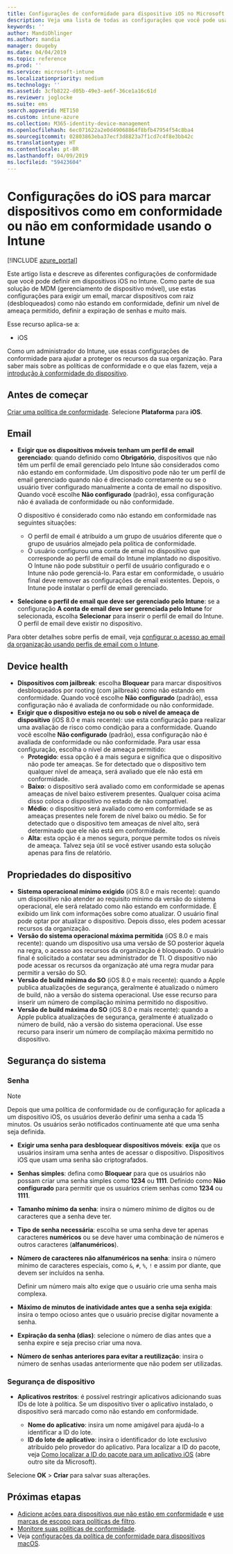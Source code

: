 ```yaml
---
title: Configurações de conformidade para dispositivo iOS no Microsoft Intune – Azure | Microsoft Docs
description: Veja uma lista de todas as configurações que você pode usar ao definir a conformidade para seus dispositivos iOS no Microsoft Intune. Exigir um email, verificar dispositivos com jailbreak ou desbloqueados por rooting, definir o sistema de operacional mínimo e máximo permitido, definir quaisquer restrições de senha, incluindo extensão de senha e inatividade de dispositivo, restringir aplicativos e muito mais.
keywords: ''
author: MandiOhlinger
ms.author: mandia
manager: dougeby
ms.date: 04/04/2019
ms.topic: reference
ms.prod: ''
ms.service: microsoft-intune
ms.localizationpriority: medium
ms.technology: ''
ms.assetid: 3cfb8222-d05b-49e3-ae6f-36ce1a16c61d
ms.reviewer: joglocke
ms.suite: ems
search.appverid: MET150
ms.custom: intune-azure
ms.collection: M365-identity-device-management
ms.openlocfilehash: 6ec071622a2e0d49068864f8bfb47954f54c8ba4
ms.sourcegitcommit: 02803863eba37ecf3d8823a7f1cd7c4f8e3bb42c
ms.translationtype: HT
ms.contentlocale: pt-BR
ms.lasthandoff: 04/09/2019
ms.locfileid: "59423604"
---
```

# <a name="ios-settings-to-mark-devices-as-compliant-or-not-compliant-using-intune"></a>Configurações do iOS para marcar dispositivos como em conformidade ou não em conformidade usando o Intune

[!INCLUDE [azure_portal](./includes/azure_portal.md)]

Este artigo lista e descreve as diferentes configurações de conformidade que você pode definir em dispositivos iOS no Intune. Como parte de sua solução de MDM (gerenciamento de dispositivo móvel), use estas configurações para exigir um email, marcar dispositivos com raiz (desbloqueados) como não estando em conformidade, definir um nível de ameaça permitido, definir a expiração de senhas e muito mais.

Esse recurso aplica-se a:

- iOS

Como um administrador do Intune, use essas configurações de conformidade para ajudar a proteger os recursos da sua organização. Para saber mais sobre as políticas de conformidade e o que elas fazem, veja a [introdução à conformidade do dispositivo](device-compliance-get-started.md).

## <a name="before-you-begin"></a>Antes de começar

[Criar uma política de conformidade](create-compliance-policy.md#create-the-policy). Selecione **Plataforma** para **iOS**.

## <a name="email"></a>Email

- **Exigir que os dispositivos móveis tenham um perfil de email gerenciado**: quando definido como **Obrigatório**, dispositivos que não têm um perfil de email gerenciado pelo Intune são considerados como não estando em conformidade. Um dispositivo pode não ter um perfil de email gerenciado quando não é direcionado corretamente ou se o usuário tiver configurado manualmente a conta de email no dispositivo. Quando você escolhe **Não configurado** (padrão), essa configuração não é avaliada de conformidade ou não conformidade.

  O dispositivo é considerado como não estando em conformidade nas seguintes situações:

  - O perfil de email é atribuído a um grupo de usuários diferente que o grupo de usuários almejado pela política de conformidade.
  - O usuário configurou uma conta de email no dispositivo que corresponde ao perfil de email do Intune implantado no dispositivo. O Intune não pode substituir o perfil de usuário configurado e o Intune não pode gerenciá-lo. Para estar em conformidade, o usuário final deve remover as configurações de email existentes. Depois, o Intune pode instalar o perfil de email gerenciado.

- **Selecione o perfil de email que deve ser gerenciado pelo Intune**: se a configuração **A conta de email deve ser gerenciada pelo Intune** for selecionada, escolha **Selecionar** para inserir o perfil de email do Intune. O perfil de email deve existir no dispositivo.

Para obter detalhes sobre perfis de email, veja [configurar o acesso ao email da organização usando perfis de email com o Intune](email-settings-configure.md).

## <a name="device-health"></a>Device health

- **Dispositivos com jailbreak**: escolha **Bloquear** para marcar dispositivos desbloqueados por rooting (com jailbreak) como não estando em conformidade. Quando você escolhe **Não configurado** (padrão), essa configuração não é avaliada de conformidade ou não conformidade.
- **Exigir que o dispositivo esteja no ou sob o nível de ameaça de dispositivo** (iOS 8.0 e mais recente): use esta configuração para realizar uma avaliação de risco como condição para a conformidade. Quando você escolhe **Não configurado** (padrão), essa configuração não é avaliada de conformidade ou não conformidade. Para usar essa configuração, escolha o nível de ameaça permitido:
  - **Protegido**: essa opção é a mais segura e significa que o dispositivo não pode ter ameaças. Se for detectado que o dispositivo tem qualquer nível de ameaça, será avaliado que ele não está em conformidade.
  - **Baixo**: o dispositivo será avaliado como em conformidade se apenas ameaças de nível baixo estiverem presentes. Qualquer coisa acima disso coloca o dispositivo no estado de não compatível.
  - **Médio**: o dispositivo será avaliado como em conformidade se as ameaças presentes nele forem de nível baixo ou médio. Se for detectado que o dispositivo tem ameaças de nível alto, será determinado que ele não está em conformidade.
  - **Alta**: esta opção é a menos segura, porque permite todos os níveis de ameaça. Talvez seja útil se você estiver usando esta solução apenas para fins de relatório.

## <a name="device-properties"></a>Propriedades do dispositivo

- **Sistema operacional mínimo exigido** (iOS 8.0 e mais recente): quando um dispositivo não atender ao requisito mínimo da versão do sistema operacional, ele será relatado como não estando em conformidade. É exibido um link com informações sobre como atualizar. O usuário final pode optar por atualizar o dispositivo. Depois disso, eles podem acessar recursos da organização.
- **Versão do sistema operacional máxima permitida** (iOS 8.0 e mais recente): quando um dispositivo usa uma versão de SO posterior àquela na regra, o acesso aos recursos da organização é bloqueado. O usuário final é solicitado a contatar seu administrador de TI. O dispositivo não pode acessar os recursos da organização até uma regra mudar para permitir a versão do SO.
- **Versão de build mínima do SO** (iOS 8.0 e mais recente): quando a Apple publica atualizações de segurança, geralmente é atualizado o número de build, não a versão do sistema operacional. Use esse recurso para inserir um número de compilação mínima permitido no dispositivo.
- **Versão de build máxima do SO** (iOS 8.0 e mais recente): quando a Apple publica atualizações de segurança, geralmente é atualizado o número de build, não a versão do sistema operacional. Use esse recurso para inserir um número de compilação máxima permitido no dispositivo.

## <a name="system-security"></a>Segurança do sistema

### <a name="password"></a>Senha

> [!NOTE]
> Depois que uma política de conformidade ou de configuração for aplicada a um dispositivo iOS, os usuários deverão definir uma senha a cada 15 minutos. Os usuários serão notificados continuamente até que uma senha seja definida.

- **Exigir uma senha para desbloquear dispositivos móveis**: **exija** que os usuários insiram uma senha antes de acessar o dispositivo. Dispositivos iOS que usam uma senha são criptografados.
- **Senhas simples**: defina como **Bloquear** para que os usuários não possam criar uma senha simples como **1234** ou **1111**. Definido como **Não configurado** para permitir que os usuários criem senhas como **1234** ou **1111**.
- **Tamanho mínimo da senha**: insira o número mínimo de dígitos ou de caracteres que a senha deve ter.
- **Tipo de senha necessária**: escolha se uma senha deve ter apenas caracteres **numéricos** ou se deve haver uma combinação de números e outros caracteres (**alfanuméricos**).
- **Número de caracteres não alfanuméricos na senha**: insira o número mínimo de caracteres especiais, como `&`, `#`, `%`, `!` e assim por diante, que devem ser incluídos na senha.

    Definir um número mais alto exige que o usuário crie uma senha mais complexa.

- **Máximo de minutos de inatividade antes que a senha seja exigida**: insira o tempo ocioso antes que o usuário precise digitar novamente a senha.
- **Expiração da senha (dias)**: selecione o número de dias antes que a senha expire e seja preciso criar uma nova.
- **Número de senhas anteriores para evitar a reutilização**: insira o número de senhas usadas anteriormente que não podem ser utilizadas.

### <a name="device-security"></a>Segurança de dispositivo

- **Aplicativos restritos**: é possível restringir aplicativos adicionando suas IDs de lote à política. Se um dispositivo tiver o aplicativo instalado, o dispositivo será marcado como não estando em conformidade.

  - **Nome do aplicativo**: insira um nome amigável para ajudá-lo a identificar a ID do lote.
  - **ID do lote de aplicativo**: insira o identificador do lote exclusivo atribuído pelo provedor do aplicativo. Para localizar a ID do pacote, veja [Como localizar a ID do pacote para um aplicativo iOS](https://support.microsoft.com/help/4294074/how-to-find-the-bundle-id-for-an-ios-app) (abre outro site da Microsoft).  

Selecione **OK** > **Criar** para salvar suas alterações.

## <a name="next-steps"></a>Próximas etapas

- [Adicione ações para dispositivos que não estão em conformidade](actions-for-noncompliance.md) e [use marcas de escopo para políticas de filtro](scope-tags.md).
- [Monitore suas políticas de conformidade](compliance-policy-monitor.md).
- Veja [configurações da política de conformidade para dispositivos macOS](compliance-policy-create-mac-os.md).
